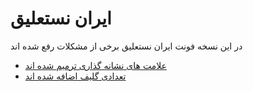 # ایران نستعلیق

در این نسخه فونت ایران نستعلیق برخی از مشکلات رفع شده اند

- [علامت های نشانه گذاری ترمیم شده اند](./test.tex)
- [تعدادی گلیف اضافه شده اند](./test.tex)

